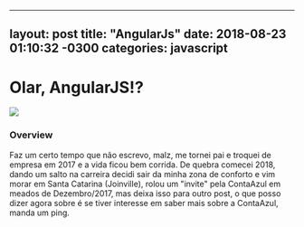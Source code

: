 
--- 
layout: post
title: "AngularJs" 
date: 2018-08-23 01:10:32 -0300 
categories: javascript
---
# Olar, AngularJS!?

![](https://portswigger.net/cms/images/70/b8/6d8685eb222c-article-xss-without-html-client-side-template-injection-angularjs-article.png)

### Overview

Faz um certo tempo que não escrevo, malz, me tornei pai e troquei de empresa em 2017 e a vida ficou bem corrida.
De quebra comecei 2018, dando um salto na carreira decidi sair da minha zona de conforto e vim morar em Santa Catarina (Joinville), 
rolou um "invite" pela ContaAzul em meados de Dezembro/2017, mas deixa isso para outro post, o que posso dizer agora sobre é se tiver
interesse em saber mais sobre a ContaAzul, manda um ping.

